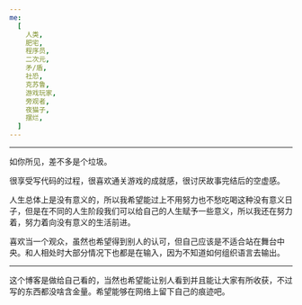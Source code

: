 ```yaml
---
me:
  [
    人类,
    肥宅,
    程序员,
    二次元,
    矛/盾,
    社恐,
    克苏鲁,
    游戏玩家,
    旁观者,
    夜猫子,
    摆烂,
  ]
---
```


---

如你所见，差不多是个垃圾。

很享受写代码的过程，很喜欢通关游戏的成就感，很讨厌故事完结后的空虚感。

人生总体上是没有意义的，所以我希望能过上不用努力也不愁吃喝这种没有意义日子，但是在不同的人生阶段我们可以给自己的人生赋予一些意义，所以我还在努力着，努力着向没有意义的生活前进。

喜欢当一个观众，虽然也希望得到别人的认可，但自己应该是不适合站在舞台中央。和人相处时大部分情况下也都是在输入，因为不知道如何组织语言去输出。

---

这个博客是做给自己看的，当然也希望能让别人看到并且能让大家有所收获，不过写的东西都没啥含金量。希望能够在网络上留下自己的痕迹吧。
